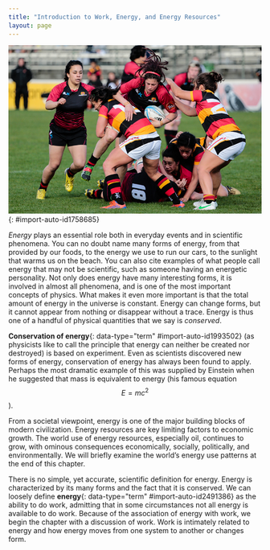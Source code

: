 ```yaml
---
title: "Introduction to Work, Energy, and Energy Resources"
layout: page
---
```





![A field with four wind turbines and the Sun setting in the background.](../resources/Figure_08_00_01a_D.jpg "How many forms of energy can you identify in this photograph of a wind farm in Iowa? (credit: J&#xFC;rgen from Sandesneben, Germany, Wikimedia Commons)")
{: #import-auto-id1758685}

*Energy* plays an essential role both in everyday events and in scientific
phenomena. You can no doubt name many forms of energy, from that provided by our
foods, to the energy we use to run our cars, to the sunlight that warms us on
the beach. You can also cite examples of what people call energy that may not be
scientific, such as someone having an energetic personality. Not only does
energy have many interesting forms, it is involved in almost all phenomena, and
is one of the most important concepts of physics. What makes it even more
important is that the total amount of energy in the universe is constant. Energy
can change forms, but it cannot appear from nothing or disappear without a
trace. Energy is thus one of a handful of physical quantities that we say is
*conserved*.

**Conservation of energy**{: data-type="term" #import-auto-id1993502} (as
physicists like to call the principle that energy can neither be created nor
destroyed) is based on experiment. Even as scientists discovered new forms of
energy, conservation of energy has always been found to apply. Perhaps the most
dramatic example of this was supplied by Einstein when he suggested that mass is
equivalent to energy (his famous equation $$ E=mc^{2} $$).

From a societal viewpoint, energy is one of the major building blocks of modern
civilization. Energy resources are key limiting factors to economic growth. The
world use of energy resources, especially oil, continues to grow, with ominous
consequences economically, socially, politically, and environmentally. We will
briefly examine the world’s energy use patterns at the end of this chapter.

There is no simple, yet accurate, scientific definition for energy. Energy is
characterized by its many forms and the fact that it is conserved. We can
loosely define **energy**{: data-type="term" #import-auto-id2491386} as the
ability to do work, admitting that in some circumstances not all energy is
available to do work. Because of the association of energy with work, we begin
the chapter with a discussion of work. Work is intimately related to energy and
how energy moves from one system to another or changes form.

